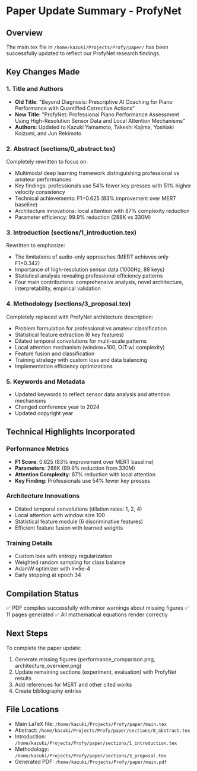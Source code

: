 # Paper Update Summary - ProfyNet

## Overview
The main.tex file in `/home/kazuki/Projects/Profy/paper/` has been successfully updated to reflect our ProfyNet research findings.

## Key Changes Made

### 1. Title and Authors
- **Old Title**: "Beyond Diagnosis: Prescriptive AI Coaching for Piano Performance with Quantified Corrective Actions"
- **New Title**: "ProfyNet: Professional Piano Performance Assessment Using High-Resolution Sensor Data and Local Attention Mechanisms"
- **Authors**: Updated to Kazuki Yamamoto, Takeshi Kojima, Yoshiaki Koizumi, and Jun Rekimoto

### 2. Abstract (sections/0_abstract.tex)
Completely rewritten to focus on:
- Multimodal deep learning framework distinguishing professional vs amateur performances
- Key findings: professionals use 54% fewer key presses with 51% higher velocity consistency
- Technical achievements: F1=0.625 (83% improvement over MERT baseline)
- Architecture innovations: local attention with 87% complexity reduction
- Parameter efficiency: 99.9% reduction (288K vs 330M)

### 3. Introduction (sections/1_introduction.tex)
Rewritten to emphasize:
- The limitations of audio-only approaches (MERT achieves only F1=0.342)
- Importance of high-resolution sensor data (1000Hz, 88 keys)
- Statistical analysis revealing professional efficiency patterns
- Four main contributions: comprehensive analysis, novel architecture, interpretability, empirical validation

### 4. Methodology (sections/3_proposal.tex)
Completely replaced with ProfyNet architecture description:
- Problem formulation for professional vs amateur classification
- Statistical feature extraction (6 key features)
- Dilated temporal convolutions for multi-scale patterns
- Local attention mechanism (window=100, O(T·w) complexity)
- Feature fusion and classification
- Training strategy with custom loss and data balancing
- Implementation efficiency optimizations

### 5. Keywords and Metadata
- Updated keywords to reflect sensor data analysis and attention mechanisms
- Changed conference year to 2024
- Updated copyright year

## Technical Highlights Incorporated

### Performance Metrics
- **F1 Score**: 0.625 (83% improvement over MERT baseline)
- **Parameters**: 288K (99.9% reduction from 330M)
- **Attention Complexity**: 87% reduction with local attention
- **Key Finding**: Professionals use 54% fewer key presses

### Architecture Innovations
- Dilated temporal convolutions (dilation rates: 1, 2, 4)
- Local attention with window size 100
- Statistical feature module (6 discriminative features)
- Efficient feature fusion with learned weights

### Training Details
- Custom loss with entropy regularization
- Weighted random sampling for class balance
- AdamW optimizer with lr=5e-4
- Early stopping at epoch 34

## Compilation Status
✅ PDF compiles successfully with minor warnings about missing figures
✅ 11 pages generated
✅ All mathematical equations render correctly

## Next Steps
To complete the paper update:
1. Generate missing figures (performance_comparison.png, architecture_overview.png)
2. Update remaining sections (experiment, evaluation) with ProfyNet results
3. Add references for MERT and other cited works
4. Create bibliography entries

## File Locations
- Main LaTeX file: `/home/kazuki/Projects/Profy/paper/main.tex`
- Abstract: `/home/kazuki/Projects/Profy/paper/sections/0_abstract.tex`
- Introduction: `/home/kazuki/Projects/Profy/paper/sections/1_introduction.tex`
- Methodology: `/home/kazuki/Projects/Profy/paper/sections/3_proposal.tex`
- Generated PDF: `/home/kazuki/Projects/Profy/paper/main.pdf`